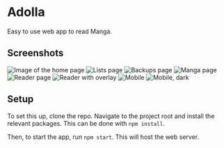 # Adolla

Easy to use web app to read Manga.

## Screenshots

![Image of the home page](https://raw.githubusercontent.com/JipFr/manga-5/master/screenshot/0.png)
![Lists page](https://raw.githubusercontent.com/JipFr/manga-5/master/screenshot/1.png)
![Backups page](https://raw.githubusercontent.com/JipFr/manga-5/master/screenshot/2.png)
![Manga page](https://raw.githubusercontent.com/JipFr/manga-5/master/screenshot/3.png)
![Reader page](https://raw.githubusercontent.com/JipFr/manga-5/master/screenshot/4.png)
![Reader with overlay](https://raw.githubusercontent.com/JipFr/manga-5/master/screenshot/5.png)
![Mobile](https://raw.githubusercontent.com/JipFr/manga-5/master/screenshot/mobile_0.png)
![Mobile, dark](https://raw.githubusercontent.com/JipFr/manga-5/master/screenshot/mobile_1.png)

## Setup

To set this up, clone the repo. Navigate to the project root and install the relevant packages. This can be done with `npm install`. 

Then, to start the app, run `npm start`. This will host the web server.
